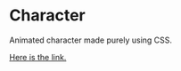 # Character

Animated character made purely using CSS.

[Here is the link.](https://tcskiran.github.io/Character/Character/)
